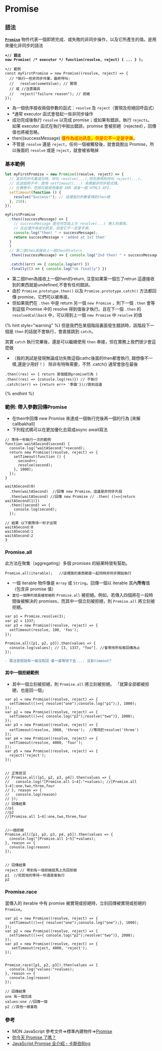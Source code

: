 # Promise

## **`語法`**

[**`Promise`**](https://developer.mozilla.org/zh-TW/docs/Web/JavaScript/Reference/Global\_Objects/Promise) 物件代表一個即將完成、或失敗的非同步操作，以及它所產生的值。是用來優化非同步的語法

<pre class="language-diff"><code class="lang-diff"><strong>+// 語法
</strong><strong>new Promise( /* executor */ function(resolve, reject) { ... } );
</strong>
+// 範例
const myFirstPromise = new Promise((resolve, reject) => {
  // *執行一些非同步作業，最終呼叫:
  //   resolve(someValue); // 實現
  // 或 //注意識貨
  //   reject("failure reason"); // 拒絕
});
</code></pre>

* 為一個依序接收兩個參數的函式：`resolve` 及 `reject`（實現及拒絕回呼函式）
* \*通常 executor 函式會發起一些非同步操作
* 成功完成後執行 `resolve` 以完成 promise；或如果有錯誤，執行 `rejects`。 如果 executor 函式在執行中拋出錯誤，promise 會被拒絕（rejected），回傳值也將被忽略。
* then((successMessage) <mark style="color:red;">僅作為成功訊息，但是它不一定是字串</mark>。
* 不管是 `resolve` 還是 `reject`，任何一個被觸發後，就會跳脫出 Promise，所以後面的 `resolve` 或是 `reject`，就會被省略掉

### 基本範例

```javascript
let myFirstPromise = new Promise((resolve, reject) => {
  // 當非同步作業成功時，呼叫 resolve(...),而失敗時則呼叫 reject(...)。
  // 在這個例子中，使用 setTimeout(...) 來模擬非同步程式碼。
  // 在實務中，您將可能使用像是 XHR 或者一個 HTML5 API.
  setTimeout(function () {
    resolve("Success!"); // 這裡面的參數會傳到then裡
  }, 250);
});

myFirstPromise
  .then((successMessage) => {
    // successMessage 是任何您由上方 resolve(...) 傳入的東西。
    // 在此僅作為成功訊息，但是它不一定是字串。
    console.log("then! " + successMessage);
    return successMessage + 'added at 1st then'
  }
  )
  // 第二個then為接收上一個then的return
  .then((successMessage) => { console.log("2nd then! " + successMessage); })
  
  .catch((err) => { console.log(err) })
  .finally(() => { console.log("ok finally") })
```

* 第二個then為接收上一個then的return, 注意如果第一個忘了retrun 這邊接收到的東西就是undefined,不會有任何錯誤。
* 由於 `Promise.prototype.then()` 以及 `Promise.prototype.catch()` 方法都回傳 promise，它們可以被串接。
* 但如果我們在 `.then` 中是 return 另一個 `new Promise` ，則下一個 `.then` 會等到這個 Promise 中的 resolve 得到值後才執行。且在下一個 `.then` 的 `resolvedCallback` 中，可以得到上一個 `new Promise` 中 `resolve` 的值

{% hint style="warning" %}
但是我們在某個階段裏面發生錯誤時，該階段下一個是 `then` 的話就不會執行，會直接跳到 `catch`。

其實 `catch` 執行完畢後，還是可以繼續使用 `then` 串接，但在實務上我們很少會這麼做

* （我的測試是發現無論成功失敗這個cathc後面的then都會執行, 跟想像不一樣,還是少用好！） 除非有特殊需要，不然 .catch() 通常會放在最後

```
.then((res) => { return 某個錯誤promise行為 ) 
.then((res) => {console.log(res)}) // 不執行
.catch((err) => {return err+ '準備'})//跳到這邊
```
{% endhint %}

### 範例: 帶入參數回傳Promise



* 在then中回傳 new Promise 來達成一個執行完後再一個的行為  \[來解callbakhall]
* 下列程式碼可以在更加優化去寫成async await寫法

```
// 等待一秒執行一次的範例
function waitASecond(second) {
  console.log("waitASecond:"+second);
  return new Promise((resolve, reject) => {
    setTimeout(function () {
      second++;
      resolve(second);
    }, 1000);
  });
}

waitASecond(0)
  .then(waitASecond)  //回傳 new Promise。這邊是非同步片段  
  .then(waitASecond) //回傳 new Promise // .then( ()=>{return waitASecond(1)})
  .then((second) => {
    console.log(second);
  });
  
// 結果 以下都等待一秒才出現
waitASecond:0
waitASecond:1
waitASecond:2
3
```

### Promise.all

此方法在聚集（aggregating）多個 promises 的結果時很有幫助。

```
Promise.all(iterable);   //這裡面的東西都是一起同時非同步開始執行
```

* 一個 iterable 物件像是 `Array` 或 `String`。回傳一個以 iterable 其內**所有**值（包含非 promise 值）
* `當任一個陣列成員被拒絕則` `Promise.all` 被拒絕。例如，若傳入四個將在一段時間後被解決的 promises，而其中一個立刻被拒絕，則 `Promise.all` 將立刻被拒絕。

```diff
var p1 = Promise.resolve(3);
var p2 = 1337;
var p3 = new Promise((resolve, reject) => {
  setTimeout(resolve, 100, 'foo');
});

Promise.all([p1, p2, p3]).then(values => {
  console.log(values); // [3, 1337, "foo"]. //會等待所有都回傳為止
});

- 需注意假設有一個沒有回 會一直等待下去.... 沒有timeout?

```

#### 其中一個拒絕範例

* 其中一個立刻被拒絕，則 `Promise.all` 將立刻被拒絕。  「就算全部都被拒絕，也是回一個」

```
var p1 = new Promise((resolve, reject) => {
  setTimeout(()=>{ resolve("one");console.log("p1");}, 1000);
});
var p2 = new Promise((resolve, reject) => {
  setTimeout(()=>{ console.log("p2");resolve("two")}, 2000);
});
var p3 = new Promise((resolve, reject) => {
  setTimeout(resolve, 3000, 'three');  //等同於resolve('three')
});
var p4 = new Promise((resolve, reject) => {
  setTimeout(resolve, 4000, 'four');
});
var p5 = new Promise((resolve, reject) => {
  reject('reject');
});


// 正常狀況
// Promise.all([p1, p2, p3, p4]).then(values => {
//   console.log("[Promise.all 1~4]:"+values); //[Promise.all 1~4]:one,two,three,four
// }, reason => {
//   console.log(reason)
// });
// 回傳結果
//p1
//p2
//[Promise.all 1~4]:one,two,three,four


//一個拒絕
Promise.all([p1, p2, p3, p4, p5]).then(values => {
  console.log("[Promise.all 1~5]"+values);
}, reason => {
  console.log(reason)
});


// 回傳結果
reject // 等到有一個拒絕就馬上先回拒絕
p1  //但其他的等待一秒還是會執行
p2
```

### Promise.race

當傳入的 iterable 中有 promise 被實現或拒絕時，立刻回傳被實現或拒絕的 `Promise`。

```
var p1 = new Promise((resolve, reject) => {
  setTimeout(()=>{ resolve("one");console.log("one");}, 1000);
});
var p2 = new Promise((resolve, reject) => {
  setTimeout(()=>{ console.log("p2");resolve("two")}, 2000);
});
var p3 = new Promise((resolve, reject) => {
   setTimeout(reject, 4000, 'reject');
});


Promise.race([p1, p2, p3]).then(values => {
  console.log("values:"+values);
}, reason => {
  console.log(reason)
});

// 回傳結果
one 有一個完成 
values:one //回傳一個
p2 //其他一樣會跑
```

### 參考

* MDN JavaScript 參考文件=>標準內建物件=>[Promise](https://developer.mozilla.org/zh-TW/docs/Web/JavaScript/Reference/Global\_Objects/Promise)
* [你今天 Promise 了嗎？](https://5xruby.tw/posts/promise)
* [JavaScript Promise 全介紹 - 卡斯伯Blog](https://www.casper.tw/development/2020/02/16/all-new-promise/)
